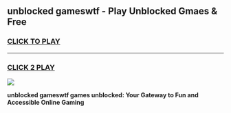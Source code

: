 
## unblocked gameswtf - Play Unblocked Gmaes & Free
<h3>
<a href="https://news.freeplayer.one?title=unblocked_gameswtf&ref=16F">CLICK TO PLAY</a></h3>
<hr>

<h3>
<a href="https://news.freeplayer.one?title=unblocked_gameswtf&ref=16F">CLICK 2 PLAY</a>
  
</h3>

<a href="https://news.freeplayer.one?title=unblocked_gameswtf&ref=16F/"><img src="https://clearcache.store/games.png"></a>


**unblocked gameswtf games unblocked: Your Gateway to Fun and Accessible Online Gaming**
